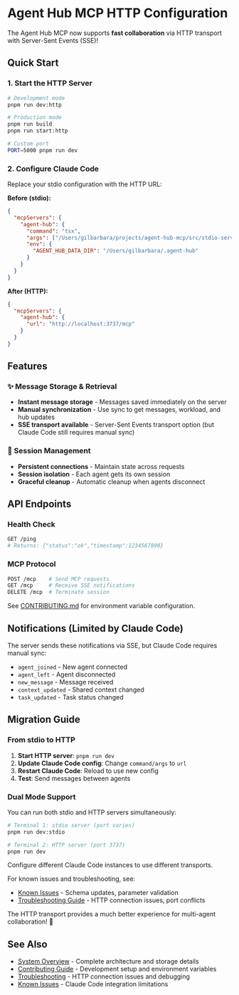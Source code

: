 # Agent Hub MCP HTTP Configuration

The Agent Hub MCP now supports **fast collaboration** via HTTP transport with Server-Sent Events (SSE)!

## Quick Start

### 1. Start the HTTP Server
```bash
# Development mode
pnpm run dev:http

# Production mode  
pnpm run build
pnpm run start:http

# Custom port
PORT=5000 pnpm run dev
```

### 2. Configure Claude Code

Replace your stdio configuration with the HTTP URL:

**Before (stdio):**
```json
{
  "mcpServers": {
    "agent-hub": {
      "command": "tsx",
      "args": ["/Users/gilbarbara/projects/agent-hub-mcp/src/stdio-server.ts"],
      "env": {
        "AGENT_HUB_DATA_DIR": "/Users/gilbarbara/.agent-hub"
      }
    }
  }
}
```

**After (HTTP):**
```json
{
  "mcpServers": {
    "agent-hub": {
      "url": "http://localhost:3737/mcp"
    }
  }
}
```

## Features

### ✨ Message Storage & Retrieval
- **Instant message storage** - Messages saved immediately on the server
- **Manual synchronization** - Use sync to get messages, workload, and hub updates
- **SSE transport available** - Server-Sent Events transport option (but Claude Code still requires manual sync)

### 🔄 Session Management
- **Persistent connections** - Maintain state across requests
- **Session isolation** - Each agent gets its own session
- **Graceful cleanup** - Automatic cleanup when agents disconnect

## API Endpoints

### Health Check
```bash
GET /ping
# Returns: {"status":"ok","timestamp":1234567890}
```

### MCP Protocol
```bash
POST /mcp    # Send MCP requests
GET /mcp     # Receive SSE notifications  
DELETE /mcp  # Terminate session
```

See [CONTRIBUTING.md](./CONTRIBUTING.md#environment-variables) for environment variable configuration.

## Notifications (Limited by Claude Code)

The server sends these notifications via SSE, but Claude Code requires manual sync:

- `agent_joined` - New agent connected
- `agent_left` - Agent disconnected  
- `new_message` - Message received
- `context_updated` - Shared context changed
- `task_updated` - Task status changed

## Migration Guide

### From stdio to HTTP

1. **Start HTTP server**: `pnpm run dev`
2. **Update Claude Code config**: Change `command/args` to `url`
3. **Restart Claude Code**: Reload to use new config
4. **Test**: Send messages between agents

### Dual Mode Support

You can run both stdio and HTTP servers simultaneously:

```bash
# Terminal 1: stdio server (port varies)
pnpm run dev:stdio

# Terminal 2: HTTP server (port 3737)  
pnpm run dev
```

Configure different Claude Code instances to use different transports.

For known issues and troubleshooting, see:
- [Known Issues](./KNOWN-ISSUES.md) - Schema updates, parameter validation
- [Troubleshooting Guide](./TROUBLESHOOTING.md) - HTTP connection issues, port conflicts


The HTTP transport provides a much better experience for multi-agent collaboration! 🚀

## See Also

- [System Overview](./SYSTEM-OVERVIEW.md) - Complete architecture and storage details
- [Contributing Guide](./CONTRIBUTING.md) - Development setup and environment variables  
- [Troubleshooting](./TROUBLESHOOTING.md) - HTTP connection issues and debugging
- [Known Issues](./KNOWN-ISSUES.md) - Claude Code integration limitations
